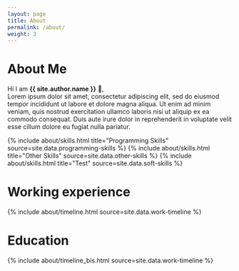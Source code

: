```yaml
---
layout: page
title: About
permalink: /about/
weight: 3
---
```


# **About Me**

Hi I am **{{ site.author.name }}** :wave:,<br>
Lorem ipsum dolor sit amet, consectetur adipiscing elit, sed do eiusmod tempor incididunt ut labore et dolore magna aliqua. Ut enim ad minim veniam, quis nostrud exercitation ullamco laboris nisi ut aliquip ex ea commodo consequat. Duis aute irure dolor in reprehenderit in voluptate velit esse cillum dolore eu fugiat nulla pariatur.

<div class="row">
{% include about/skills.html title="Programming Skills" source=site.data.programming-skills %}
{% include about/skills.html title="Other Skills" source=site.data.other-skills %}
{% include about/skills.html title="Test" source=site.data.soft-skills %}
</div>

# **Working experience**
<div class="row">
{% include about/timeline.html source=site.data.work-timeline %}
</div>

# **Education**
<div class="row">
{% include about/timeline_bis.html source=site.data.work-timeline %}
</div>


